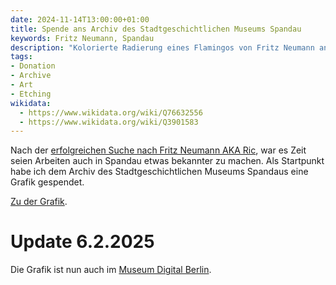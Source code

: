 ```yaml
---
date: 2024-11-14T13:00:00+01:00
title: Spende ans Archiv des Stadtgeschichtlichen Museums Spandau
keywords: Fritz Neumann, Spandau
description: "Kolorierte Radierung eines Flamingos von Fritz Neumann an das Archiv Spandau gespendet"
tags:
- Donation
- Archive
- Art
- Etching
wikidata:
  - https://www.wikidata.org/wiki/Q76632556
  - https://www.wikidata.org/wiki/Q3901583
---
```


Nach der [erfolgreichen Suche nach Fritz Neumann AKA Ric](/post/ric-unknownartist/), war es Zeit seien Arbeiten auch in Spandau etwas bekannter zu machen. Als Startpunkt habe ich dem Archiv des Stadtgeschichtlichen Museums Spandaus eine Grafik gespendet.

<!--more-->

[Zu der Grafik](/collections/donations/spandau/).

# Update 6.2.2025

Die Grafik ist nun auch im [Museum Digital Berlin](https://berlin.museum-digital.de/object/223710).
